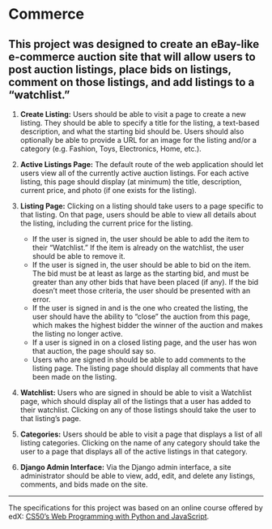 # Commerce
## This project was designed to create an eBay-like e-commerce auction site that will allow users to post auction listings, place bids on listings, comment on those listings, and add listings to a “watchlist.”

1. <strong>Create Listing:</strong> Users should be able to visit a page to create a new listing. They should be able to specify a title for the listing, a text-based description, and what the starting bid should be. Users should also optionally be able to provide a URL for an image for the listing and/or a category (e.g. Fashion, Toys, Electronics, Home, etc.).
2. <strong>Active Listings Page:</strong> The default route of the web application should let users view all of the currently active auction listings. For each active listing, this page should display (at minimum) the title, description, current price, and photo (if one exists for the listing).
3. <strong>Listing Page:</strong> Clicking on a listing should take users to a page specific to that listing. On that page, users should be able to view all details about the listing, including the current price for the listing.

    * If the user is signed in, the user should be able to add the item to their “Watchlist.” If the item is already on the watchlist, the user should be able to remove it.
    * If the user is signed in, the user should be able to bid on the item. The bid must be at least as large as the starting bid, and must be greater than any other bids that have been placed (if any). If the bid doesn’t meet those criteria, the user should be presented with an error.
    * If the user is signed in and is the one who created the listing, the user should have the ability to “close” the auction from this page, which makes the highest bidder the winner of the auction and makes the listing no longer active.
    * If a user is signed in on a closed listing page, and the user has won that auction, the page should say so.
    * Users who are signed in should be able to add comments to the listing page. The listing page should display all comments that have been made on the listing.

4. <strong>Watchlist:</strong> Users who are signed in should be able to visit a Watchlist page, which should display all of the listings that a user has added to their watchlist. Clicking on any of those listings should take the user to that listing’s page.
5. <strong>Categories:</strong> Users should be able to visit a page that displays a list of all listing categories. Clicking on the name of any category should take the user to a page that displays all of the active listings in that category.
6. <strong>Django Admin Interface:</strong> Via the Django admin interface, a site administrator should be able to view, add, edit, and delete any listings, comments, and bids made on the site.


******

The specifications for this project was based on an online course offered by edX: [CS50’s Web Programming with Python and JavaScript](https://cs50.harvard.edu/web/2020/).
